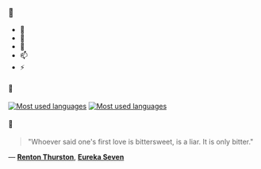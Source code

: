 ### 👋

- 🔭
- 🌱
- 💬
- 📫
- ⚡

#### 🧏

[![Most used languages](https://github-readme-stats-aynah.vercel.app/api/top-langs/?username=aynh&theme=solarized-dark&langs_count=6&layout=compact&hide_title=true)](https://github.com/anuraghazra/github-readme-stats#gh-dark-mode-only)
[![Most used languages](https://github-readme-stats-aynah.vercel.app/api/top-langs/?username=aynh&theme=solarized-light&langs_count=6&layout=compact&hide_title=true)](https://github.com/anuraghazra/github-readme-stats#gh-light-mode-only)

#### 💬

> "Whoever said one's first love is bittersweet, is a liar. It is only bitter."

&mdash; [**Renton Thurston**](https://myanimelist.net/character.php?q=Renton%20Thurston&cat=character), [**Eureka Seven**](https://myanimelist.net/search/all?q=Eureka%20Seven&cat=all)
